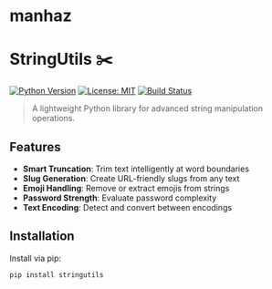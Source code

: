 # manhaz

# StringUtils ✂️

[![Python Version](https://img.shields.io/badge/python-3.8%2B-blue.svg)](https://python.org)
[![License: MIT](https://img.shields.io/badge/License-MIT-green.svg)](LICENSE)
[![Build Status](https://github.com/yourusername/stringutils/actions/workflows/tests.yml/badge.svg)](https://github.com/yourusername/stringutils/actions)

> A lightweight Python library for advanced string manipulation operations.

## Features
- **Smart Truncation**: Trim text intelligently at word boundaries
- **Slug Generation**: Create URL-friendly slugs from any text
- **Emoji Handling**: Remove or extract emojis from strings
- **Password Strength**: Evaluate password complexity
- **Text Encoding**: Detect and convert between encodings

## Installation
Install via pip:
```bash
pip install stringutils
